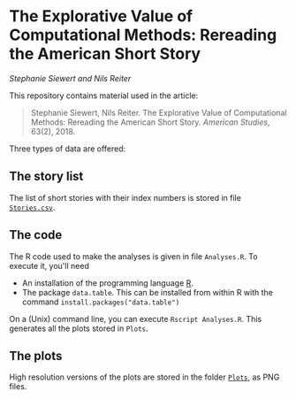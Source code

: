 # The Explorative Value of Computational Methods: Rereading the American Short Story

*Stephanie Siewert and Nils Reiter* 

This repository contains material used in the article:

> Stephanie Siewert, Nils Reiter. The Explorative Value of Computational Methods: Rereading the American Short Story. *American Studies*, 63(2), 2018.

Three types of data are offered:

## The story list

The list of short stories with their index numbers is stored in file [`Stories.csv`](Stories.csv).

## The code

The R code used to make the analyses is given in file `Analyses.R`. To execute it, you'll need

- An installation of the programming language [R]().
- The package `data.table`. This can be installed from within R with the command `install.packages("data.table")`

On a (Unix) command line, you can execute `Rscript Analyses.R`. This generates all the plots stored in `Plots`.

## The plots

High resolution versions of the plots are stored in the folder [`Plots`](Plots), as PNG files.
